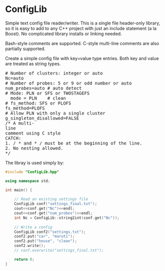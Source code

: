 # ConfigLib
Simple text config file reader/writer. This is a single file header-only library, so it is easy to add to any C++ project with just an include statement (a la Boost). No complicated library installs or linking needed.

Bash-style comments are supported. C-style multi-line comments are also partially supported.

Create a simple config file with key=value type entries. Both key and value are treated as string types.
<pre>
# Number of clusters: integer or auto
Nc=auto
# Number of probes: 5 or 9 or odd number or auto
num_probes=auto # auto detect
# Mode: PLN or SFS or TWOSTAGEFS
  mode = PLN    # clean
# fs_method: SFS or PLOFS
fs_method=PLOFS
# Allow PLN with only a single cluster
g_singleton_disallowed=FALSE
/* A multi-
line
comment using C style
CATCH:
1. / * and * / must be at the beginning of the line.
2. No nesting allowed.
*/
</pre>

The libray is used simply by:

```cpp
#include "ConfigLib.hpp"

using namespace std;

int main() {
    
    // Read an existing settings file
    ConfigLib conf("settings_final.txt");
    cout<<conf.get("Nc")<<endl;
    cout<<conf.get("num_probes")<<endl;
    int Nc = ConfigLib::string2int(conf.get("Nc"));
    
    // Write a config
    ConfigLib conf2("settings.txt");
    conf2.put("car", "maruti");
    conf2.put("house", "clean");
    conf2.write();
    // conf.overwrite("settings_final.txt");

    return 0;
}
```

